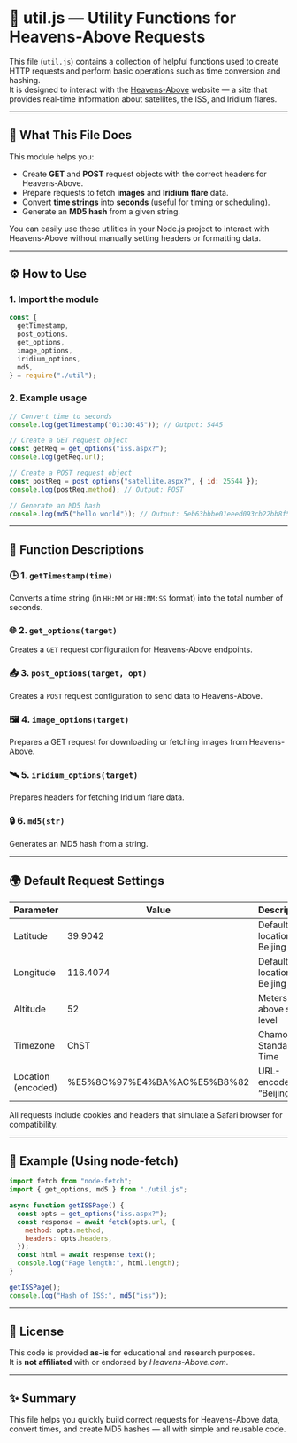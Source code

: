 # 🧰 util.js — Utility Functions for Heavens-Above Requests

This file (`util.js`) contains a collection of helpful functions used to create HTTP requests and perform basic operations such as time conversion and hashing.  
It is designed to interact with the [Heavens-Above](https://www.heavens-above.com) website — a site that provides real-time information about satellites, the ISS, and Iridium flares.

---

## 📖 What This File Does

This module helps you:

- Create **GET** and **POST** request objects with the correct headers for Heavens-Above.
- Prepare requests to fetch **images** and **Iridium flare** data.
- Convert **time strings** into **seconds** (useful for timing or scheduling).
- Generate an **MD5 hash** from a given string.

You can easily use these utilities in your Node.js project to interact with Heavens-Above without manually setting headers or formatting data.

---

## ⚙️ How to Use

### 1. Import the module

```js
const {
  getTimestamp,
  post_options,
  get_options,
  image_options,
  iridium_options,
  md5,
} = require("./util");
```

### 2. Example usage

```js
// Convert time to seconds
console.log(getTimestamp("01:30:45")); // Output: 5445

// Create a GET request object
const getReq = get_options("iss.aspx?");
console.log(getReq.url);

// Create a POST request object
const postReq = post_options("satellite.aspx?", { id: 25544 });
console.log(postReq.method); // Output: POST

// Generate an MD5 hash
console.log(md5("hello world")); // Output: 5eb63bbbe01eeed093cb22bb8f5acdc3
```

---

## 🧩 Function Descriptions

### 🕒 1. `getTimestamp(time)`

Converts a time string (in `HH:MM` or `HH:MM:SS` format) into the total number of seconds.

### 🌐 2. `get_options(target)`

Creates a `GET` request configuration for Heavens-Above endpoints.

### 📤 3. `post_options(target, opt)`

Creates a `POST` request configuration to send data to Heavens-Above.

### 🖼️ 4. `image_options(target)`

Prepares a GET request for downloading or fetching images from Heavens-Above.

### 🛰️ 5. `iridium_options(target)`

Prepares headers for fetching Iridium flare data.

### 🔒 6. `md5(str)`

Generates an MD5 hash from a string.

---

## 🌍 Default Request Settings

| Parameter          | Value                       | Description               |
| ------------------ | --------------------------- | ------------------------- |
| Latitude           | 39.9042                     | Default location: Beijing |
| Longitude          | 116.4074                    | Default location: Beijing |
| Altitude           | 52                          | Meters above sea level    |
| Timezone           | ChST                        | Chamorro Standard Time    |
| Location (encoded) | %E5%8C%97%E4%BA%AC%E5%B8%82 | URL-encoded “Beijing”     |

All requests include cookies and headers that simulate a Safari browser for compatibility.

---

## 🧠 Example (Using node-fetch)

```js
import fetch from "node-fetch";
import { get_options, md5 } from "./util.js";

async function getISSPage() {
  const opts = get_options("iss.aspx?");
  const response = await fetch(opts.url, {
    method: opts.method,
    headers: opts.headers,
  });
  const html = await response.text();
  console.log("Page length:", html.length);
}

getISSPage();
console.log("Hash of ISS:", md5("iss"));
```

---

## 🧾 License

This code is provided **as-is** for educational and research purposes.  
It is **not affiliated** with or endorsed by _Heavens-Above.com_.

---

## ✨ Summary

This file helps you quickly build correct requests for Heavens-Above data, convert times, and create MD5 hashes — all with simple and reusable code.
